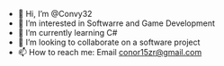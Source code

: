 - 👋 Hi, I’m @Convy32
- 👀 I’m interested in Softwarre and Game Development
- 🌱 I’m currently learning C#
- 💞️ I’m looking to collaborate on a software project
- 📫 How to reach me: Email conor15zr@gmail.com

<!---
Convy32/Convy32 is a ✨ special ✨ repository because its `README.md` (this file) appears on your GitHub profile.
You can click the Preview link to take a look at your changes.
--->
